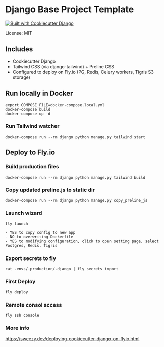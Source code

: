 # Django Base Project Template

[![Built with Cookiecutter Django](https://img.shields.io/badge/built%20with-Cookiecutter%20Django-ff69b4.svg?logo=cookiecutter)](https://github.com/cookiecutter/cookiecutter-django/)

License: MIT

## Includes

- Cookiecutter Django
- Tailwind CSS (via django-tailwind) + Preline CSS
- Configured to deploy on Fly.io (PG, Redis, Celery workers, Tigris S3 storage)

## Run locally in Docker

```
export COMPOSE_FILE=docker-compose.local.yml
docker-compose build
docker-compose up -d
```

### Run Tailwind watcher
```
docker-compose run --rm django python manage.py tailwind start
```

## Deploy to Fly.io

### Build production files
```
docker-compose run --rm django python manage.py tailwind build
```

### Copy updated preline.js to static dir
```
docker-compose run --rm django python manage.py copy_preline_js
```


### Launch wizard
```
fly launch
```
```
- YES to copy config to new app
- NO to overwriting Dockerfile
- YES to modifying configuration, click to open setting page, select Postgres, Redis, Tigris
```

### Export secrets to fly
```
cat .envs/.production/.django | fly secrets import
```
### First Deploy
```
fly deploy
```
### Remote consol access
```
fly ssh console
```

### More info
https://sweezy.dev/deploying-cookiecutter-django-on-flyio.html


